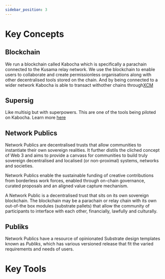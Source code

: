 ```yaml
---
sidebar_position: 3
---
```


# Key Concepts

## Blockchain
We run a blockchain called Kabocha which is specifically a parachain connected to the Kusama relay network. We use the blockchain to enable users to collaborate and create permissionless organisations along with other decentralised tools stored on the chain. And by being connected to a wider network Kabocha is able to transact withother chains through[XCM](https://wiki.polkadot.network/docs/learn-xcm)

## Supersig
Like multisig but with superpowers. This are one of the tools being piloted on Kabocha. Learn more [here](https://wiki.kabocha.network/docs/Supersig/)

## Network Publics
Network Publics are decentralised trusts that allow communities to instantiate their own sovereign realities. It further distils the cliched concept of Web 3 and  aims to provide a canvass for communities to build truly sovereign decentralised and localised (or non-proximal) systems, networks and societies. 

Network Publics enable the sustainable funding of creative contributions from borderless work forces, enabled through on-chain governance, curated proposals and an aligned value capture mechanism.

A Network Public is a decentralised trust that sits on its own sovereign blockchain. The blockchain may be a parachain or relay chain with its own out-of-the box modules (substrate pallets) that allow the community of participants to interface with each other, financially, lawfully and culturally.

## Publiks
Network Publics have a resource of opinionated Substrate design templates known as _Publiks_, which has various versioned release that fit the varied requirements and needs of users.

# Key Tools

